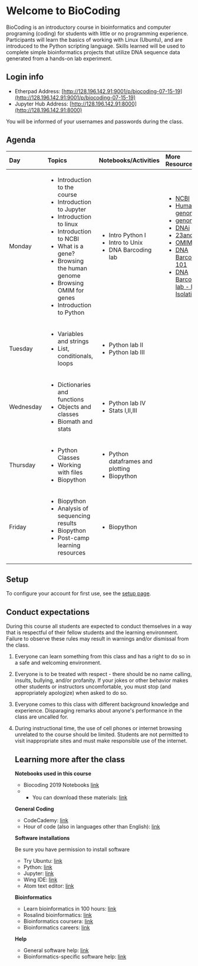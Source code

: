 
# Welcome to BioCoding

BioCoding is an introductory course in bioinformatics and computer programing
(coding) for students with little or no programming experience. Participants will
learn the basics of working with Linux (Ubuntu), and are introduced to the Python
scripting language. Skills learned will be used to complete simple bioinformatics
projects that utilize DNA sequence data generated from a hands-on lab experiment.

## Login info

- Etherpad Address: [http://128.196.142.91:9001/p/biocoding-07-15-19](http://128.196.142.91:9001/p/biocoding-07-15-19)
- Jupyter Hub Address: [http://128.196.142.91:8000](http://128.196.142.91:8000)

You will be informed of your usernames and passwords during the class.

## Agenda

<table data-source-line="1">
<thead>
<tr>
<th style="text-align:left">Day</th>
<th style="text-align:left">Topics</th>
<th style="text-align:left">Notebooks/Activities</th>
<th style="text-align:left">More Resources</th>
</tr>
</thead>
<tbody>
<tr>
<td style="text-align:left">Monday</td>
<td style="text-align:left"><ul><li>Introduction to the course</li><li>Introduction to Jupyter </li><li>Introduction to linux </li><li>Introduction to NCBI </li><li> What is a gene? </li><li> Browsing the human genome </li><li> Browsing OMIM for genes</li><li>Introduction to Python</li></ul></td>
<td style="text-align:left"><ul><li>Intro Python I </li><li>Intro to Unix </li><li> DNA Barcoding lab</li></ul></td>
<td style="text-align:left"><ul><li><a href="https://www.ncbi.nlm.nih.gov/">NCBI</a></li><li><a href="https://www.ncbi.nlm.nih.gov/projects/genome/guide/human/index.shtml">Human genome</a></li><li><a href="https://www.genome.gov/">genome.gov</a></li><li><a href="http://www.dnai.org/">DNAi</a></li><li><a href="http://23andme.com/">23andMe</a></li><li><a href="https://www.omim.org/">OMIM</a></li><li> <a href="https://www.dnabarcoding101.org/">DNA Barcoding 101</a></li><li><a href="https://www.dnabarcoding101.org/lab/protocol-2.html#standard">DNA Barcoding lab - Rapid Isolation</a></li></ul></td>
</tr>
<tr>
<td style="text-align:left">Tuesday</td>
<td style="text-align:left"><ul><li>Variables and strings</li><li>List, conditionals, loops</li></ul></td>
<td style="text-align:left"><ul><li>Python lab II </li><li>Python lab III</li></ul></td>
<td style="text-align:left"></td>
</tr>
<tr>
<td style="text-align:left">Wednesday</td>
<td style="text-align:left"><ul><li>Dictionaries and functions</li><li>Objects and classes </li><li>Biomath and stats</li></ul></td>
<td style="text-align:left"><ul><li>Python lab IV</li><li>Stats I,II,III</li></ul></td>
<td style="text-align:left"></td>
</tr>
<tr>
<td style="text-align:left">Thursday</td>
<td style="text-align:left"><ul><li>Python Classes</li><li>Working with files</li><li>Biopython</li></ul></td>
<td style="text-align:left"><ul><li>Python dataframes and plotting</li><li>Biopython</li></ul></td>
<td style="text-align:left"></td>
</tr>
<tr>
<td style="text-align:left">Friday</td>
<td style="text-align:left"><ul><li>Biopython</li><li>Analysis of sequencing results</li><li>Biopython </li><li> Post-camp learning resources</li></ul></td>
<td style="text-align:left"><ul><li>Biopython</li></ul></td>
<td style="text-align:left"></td>
</tr>
</tbody>
</table>

## Setup

To configure your account for first use, see the [setup page](./setup.md).

## Conduct expectations

During this course all students are expected to conduct themselves in a way
that is respectful of their fellow students and the learning environment.
Failure to observe these rules may result in warnings and/or dismissal from
the class.

1. Everyone can learn something from this class and has a right to do so in
   a safe and welcoming environment.

2. Everyone is to be treated with respect - there should be no name calling,
   insults, bullying, and/or profanity. If your jokes or other behavior
   makes other students or instructors uncomfortable, you must stop (and
   appropriately apologize) when asked to do so.

3. Everyone comes to this class with different background knowledge and
   experience. Disparaging remarks about anyone's performance in the class
   are uncalled for.

4. During instructional time, the use of cell phones or internet browsing
   unrelated to the course should be limited. Students are not permitted to
   visit inappropriate sites and must make responsible use of the internet.

   ## Learning more after the class

   **Notebooks used in this course**
   - Biocoding 2019 Notebooks [link](https://github.com/JasonJWilliamsNY/biocoding-2019-notebooks)
   - - You can download these materials: [link](https://github.com/JasonJWilliamsNY/biocoding-2019-notebooks/archive/master.zip)

   **General Coding**

   - CodeCademy: [link](https://www.codecademy.com/)
   - Hour of code (also in languages other than English): [link](https://code.org/learn)

   **Software installations**

   Be sure you have permission to install software

   - Try Ubuntu: [link](https://tutorials.ubuntu.com/tutorial/try-ubuntu-before-you-install#0)
   - Python: [link](https://www.python.org/downloads/)
   - Jupyter: [link](https://jupyter.org/)
   - Wing IDE: [link](https://wingware.com/)
   - Atom text editor: [link](https://atom.io/)

   **Bioinformatics**

   - Learn bioinformatics in 100 hours: [link](https://www.biostarhandbook.com/edu/course/1/)
   - Rosalind bioinformatics: [link](http://rosalind.info/about/)
   - Bioinformatics coursera: [link](https://www.coursera.org/learn/bioinformatics)
   - Bioinformatics careers: [link](https://www.iscb.org/bioinformatics-resources-for-high-schools/careers-in-bioinformatics)

   **Help**

   - General software help: [link](https://stackoverflow.com/)
   - Bioinformatics-specific software help: [link](https://www.biostars.org/)

